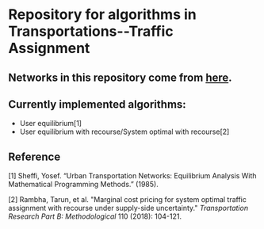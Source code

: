 # Repository for algorithms in Transportations--Traffic Assignment

## Networks in this repository come from [here](https://github.com/bstabler/TransportationNetworks).

## Currently implemented algorithms:

+ User equilibrium[1]
+ User equilibrium with recourse/System optimal with recourse[2]

## Reference

[1] Sheffi, Yosef. “Urban Transportation Networks: Equilibrium Analysis With Mathematical Programming Methods.” (1985).

[2] Rambha, Tarun, et al. "Marginal cost pricing for system optimal traffic assignment with recourse under supply-side uncertainty." *Transportation Research Part B: Methodological* 110 (2018): 104-121.
